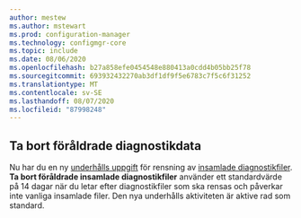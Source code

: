 ```yaml
---
author: mestew
ms.author: mstewart
ms.prod: configuration-manager
ms.technology: configmgr-core
ms.topic: include
ms.date: 08/06/2020
ms.openlocfilehash: b27a858efe0454548e880413a0cdd4b05bb25f78
ms.sourcegitcommit: 693932432270ab3df1df9f5e6783c7f5c6f31252
ms.translationtype: MT
ms.contentlocale: sv-SE
ms.lasthandoff: 08/07/2020
ms.locfileid: "87998248"
---
```

## <a name="delete-aged-collected-diagnostic-files-task"></a><a name="bkmk_logs"></a>Ta bort föråldrade diagnostikdata
<!--6503308-->
Nu har du en ny [underhålls uppgift](../../../../servers/manage/maintenance-tasks.md#set-up-maintenance-tasks) för rensning av [insamlade diagnostikfiler](../../../../clients/manage/client-notification.md#client-diagnostics). **Ta bort föråldrade insamlade diagnostikfiler** använder ett standardvärde på 14 dagar när du letar efter diagnostikfiler som ska rensas och påverkar inte vanliga insamlade filer. Den nya underhålls aktiviteten är aktive rad som standard.

